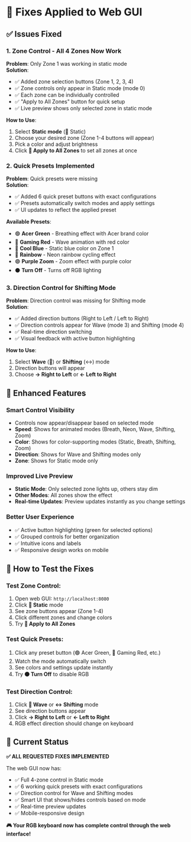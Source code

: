 # 🔧 Fixes Applied to Web GUI

## ✅ **Issues Fixed**

### 1. **Zone Control - All 4 Zones Now Work**

**Problem**: Only Zone 1 was working in static mode  
**Solution**: 
- ✅ Added zone selection buttons (Zone 1, 2, 3, 4)
- ✅ Zone controls only appear in Static mode (mode 0)
- ✅ Each zone can be individually controlled
- ✅ "Apply to All Zones" button for quick setup
- ✅ Live preview shows only selected zone in static mode

**How to Use**:
1. Select **Static mode** (🎯 Static)
2. Choose your desired zone (Zone 1-4 buttons will appear)
3. Pick a color and adjust brightness
4. Click **🌈 Apply to All Zones** to set all zones at once

### 2. **Quick Presets Implemented**

**Problem**: Quick presets were missing  
**Solution**: 
- ✅ Added 6 quick preset buttons with exact configurations
- ✅ Presets automatically switch modes and apply settings
- ✅ UI updates to reflect the applied preset

**Available Presets**:
- 🟢 **Acer Green** - Breathing effect with Acer brand color
- 🔴 **Gaming Red** - Wave animation with red color  
- 🔵 **Cool Blue** - Static blue color on Zone 1
- 🌈 **Rainbow** - Neon rainbow cycling effect
- 🟣 **Purple Zoom** - Zoom effect with purple color
- ⚫ **Turn Off** - Turns off RGB lighting

### 3. **Direction Control for Shifting Mode**

**Problem**: Direction control was missing for Shifting mode  
**Solution**:
- ✅ Added direction buttons (Right to Left / Left to Right)
- ✅ Direction controls appear for Wave (mode 3) and Shifting (mode 4)
- ✅ Real-time direction switching
- ✅ Visual feedback with active button highlighting

**How to Use**:
1. Select **Wave** (🌊) or **Shifting** (↔️) mode
2. Direction buttons will appear
3. Choose **→ Right to Left** or **← Left to Right**

## 🎨 **Enhanced Features**

### **Smart Control Visibility**
- Controls now appear/disappear based on selected mode
- **Speed**: Shows for animated modes (Breath, Neon, Wave, Shifting, Zoom)
- **Color**: Shows for color-supporting modes (Static, Breath, Shifting, Zoom)
- **Direction**: Shows for Wave and Shifting modes only
- **Zone**: Shows for Static mode only

### **Improved Live Preview**
- **Static Mode**: Only selected zone lights up, others stay dim
- **Other Modes**: All zones show the effect
- **Real-time Updates**: Preview updates instantly as you change settings

### **Better User Experience**
- ✅ Active button highlighting (green for selected options)
- ✅ Grouped controls for better organization
- ✅ Intuitive icons and labels
- ✅ Responsive design works on mobile

## 🚀 **How to Test the Fixes**

### **Test Zone Control**:
1. Open web GUI: `http://localhost:8080`
2. Click **🎯 Static** mode
3. See zone buttons appear (Zone 1-4)
4. Click different zones and change colors
5. Try **🌈 Apply to All Zones**

### **Test Quick Presets**:
1. Click any preset button (🟢 Acer Green, 🔴 Gaming Red, etc.)
2. Watch the mode automatically switch
3. See colors and settings update instantly
4. Try **⚫ Turn Off** to disable RGB

### **Test Direction Control**:
1. Click **🌊 Wave** or **↔️ Shifting** mode
2. See direction buttons appear
3. Click **→ Right to Left** or **← Left to Right**
4. RGB effect direction should change on keyboard

## 📱 **Current Status**

**✅ ALL REQUESTED FIXES IMPLEMENTED**

The web GUI now has:
- ✅ Full 4-zone control in Static mode
- ✅ 6 working quick presets with exact configurations  
- ✅ Direction control for Wave and Shifting modes
- ✅ Smart UI that shows/hides controls based on mode
- ✅ Real-time preview updates
- ✅ Mobile-responsive design

**🎮 Your RGB keyboard now has complete control through the web interface!**